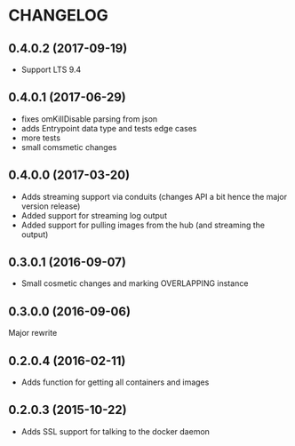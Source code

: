 # CHANGELOG

## 0.4.0.2 (2017-09-19)

- Support LTS 9.4

## 0.4.0.1 (2017-06-29)

- fixes omKillDisable parsing from json
- adds Entrypoint data type and tests edge cases
- more tests
- small comsmetic changes

## 0.4.0.0 (2017-03-20)

- Adds streaming support via conduits (changes API a bit hence the major version release)
- Added support for streaming log output
- Added support for pulling images from the hub (and streaming the output)

## 0.3.0.1 (2016-09-07)

- Small cosmetic changes and marking OVERLAPPING instance

## 0.3.0.0 (2016-09-06)

Major rewrite

## 0.2.0.4 (2016-02-11)

- Adds function for getting all containers and images

## 0.2.0.3 (2015-10-22)

- Adds SSL support for talking to the docker daemon

